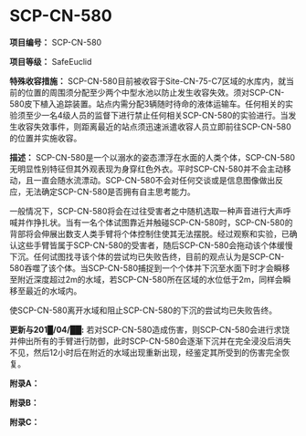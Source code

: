 # SCP-CN-580

**项目编号：** SCP-CN-580

**项目等级：** SafeEuclid

**特殊收容措施：** SCP-CN-580目前被收容于Site-CN-75-C7区域的水库内，就当前的位置的周围须分配至少两个中型水池以防止发生收容失效。须对SCP-CN-580皮下植入追踪装置。站点内需分配3辆随时待命的液体运输车。任何相关的实验须至少一名4级人员的监督下进行禁止任何相关SCP-CN-580的实验进行。当发生收容失效事件，则距离最近的站点须迅速派遣收容人员立即前往SCP-CN-580的位置并实施收容。

**描述：** SCP-CN-580是一个以溺水的姿态漂浮在水面的人类个体，SCP-CN-580无明显性别特征但其外观表现为身穿红色外衣。平时SCP-CN-580并不会主动移动，且一直会随水流漂动。SCP-CN-580不会对任何交谈或是信息图像做出反应，无法确定SCP-CN-580是否拥有自主思考能力。

一般情况下，SCP-CN-580将会在过往受害者之中随机选取一种声音进行大声呼喊并作挣扎状。当有一名个体试图靠近并触碰SCP-CN-580时，SCP-CN-580的背部将会伸展出数支人类手臂将个体控制住使其无法摆脱。经过观察和实验，已确认这些手臂皆属于SCP-CN-580的受害者，随后SCP-CN-580会拖动该个体缓慢下沉。任何试图找寻该个体的尝试均已失败告终，目前的观点认为是SCP-CN-580吞噬了该个体。当SCP-CN-580捕捉到一个个体并下沉至水面下时才会瞬移至附近深度超过2m的水域，若SCP-CN-580所在区域的水位低于2m，同样会瞬移至最近的水域内。

使SCP-CN-580离开水域和阻止SCP-CN-580的下沉的尝试均已失败告终。

**更新与201█/04/██:** 若对SCP-CN-580造成伤害，则SCP-CN-580会进行求饶并伸出所有的手臂进行防御，此时SCP-CN-580会逐渐下沉并在完全浸没后消失不见，然后12小时后在附近的水域出现重新出现，经鉴定其所受到的伤害完全恢复。

**附录A：** 


**附录B：** 


**附录C：** 


